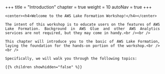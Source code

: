 +++
title = "Introduction"
chapter = true
weight = 10
autoNav = true
+++

<div style="text-align: justify">

    <center><h4>Welcome to the AWS Lake Formation Workshop!</h4></center>

    The intent of this workshop is to educate users on the features of AWS Lake Formation. Background in AWS Glue and other AWS Analytics services are not required, but they may come in handy.<br /><br />

    This chapter will introduce you to the basic of AWS Lake Formation, laying the foundation for the hands-on portion of the workshop.<br /><br />

    Specifically, we will walk you through the following topics:

    {{% children showhidden="false" %}}

</div>
